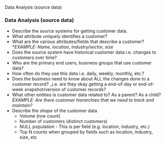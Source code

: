 Data Analysis (source data)

###  Data Analysis (source data)

  * Describe the source systems for getting customer data. 
  * What attribute uniquely identifies a customer?
  * What are the various attributes/fields that describe a customer?
    *_EXAMPLE: Name, location, industry/sector, size_
  * Does the source system have historical customer data i.e. changes to customers over time?
  * Who are the primary end users, business groups that use customer data?
  * How often do they use this data i.e. daily, weekly, monthly, etc.?
  * Does the business need to know about ALL the changes done to a customer record?
    _i.e. are they okay getting a end-of-day or end-of-week snapshot/version of customer records?
  * What other entities is customer data related to? As a parent? As a child?
    _EXAMPLE: Are there customer hierarchies that we need to track and maintain?_
  * Describe the _shape_ of the customer data 
    * Volume (row count)
    * Number of customers (distinct customers)
    * NULL population - This is per field (e.g. location, industry, etc.)
    * Top N counts when grouped by fields such as location, industry, size, etc
